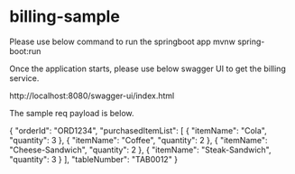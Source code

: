 # billing-sample

Please use below command to run the springboot app
mvnw spring-boot:run

Once the application starts, please use below swagger UI to get the billing service.

http://localhost:8080/swagger-ui/index.html

The sample req payload is below.


{
  "orderId": "ORD1234",
  "purchasedItemList": [
    {
      "itemName": "Cola",
      "quantity": 3
    },
    {
      "itemName": "Coffee",
      "quantity": 2
    },
    {
      "itemName": "Cheese-Sandwich",
      "quantity": 2
    },
    {
      "itemName": "Steak-Sandwich",
      "quantity": 3
    }
  ],
  "tableNumber": "TAB0012"
}
